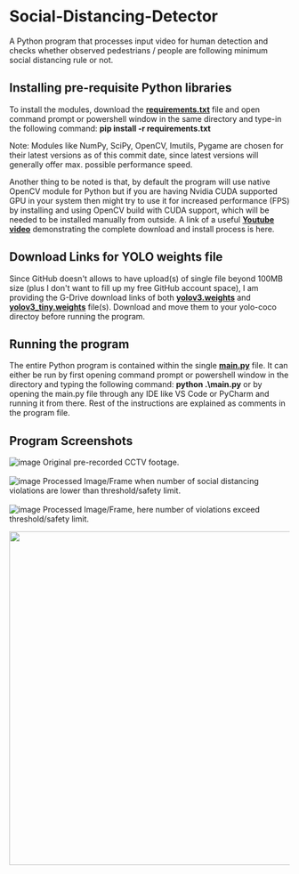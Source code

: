 # Social-Distancing-Detector
A Python program that processes input video for human detection and checks whether observed pedestrians / people are following minimum social distancing rule or not.  
## Installing pre-requisite Python libraries
To install the modules, download the [**requirements.txt**](https://github.com/Sohail-Ali-555/Social-Distancing-Detector/blob/main/requirements.txt) file and open command prompt or powershell window in the same directory and type-in the following command:
**pip install -r requirements.txt**

Note: Modules like NumPy, SciPy, OpenCV, Imutils, Pygame are chosen for their latest versions as of this commit date, since latest versions will generally offer max. possible performance speed.

Another thing to be noted is that, by default the program will use native OpenCV module for Python but if you are having Nvidia CUDA supported GPU in your system then might try to use it for increased performance (FPS) by installing and using OpenCV build with CUDA support, which will be needed to be installed manually from outside.
A link of a useful [**Youtube video**](https://www.youtube.com/watch?v=YsmhKar8oOc&t=463s) demonstrating the complete download and install process is here.

## Download Links for YOLO weights file
Since GitHub doesn't allows to have upload(s) of single file beyond 100MB size (plus I don't want to fill up my free GitHub account space), I am providing the G-Drive download links of both [**yolov3.weights**](https://drive.google.com/file/d/1P1SMncvkgbFfPwPs-TOn2pw39lzG1GCV/view?usp=drive_link) and [**yolov3_tiny.weights**](https://drive.google.com/file/d/1W5XsEmBw3HQ5r-ebwCjRIPTgwEcPo5dt/view?usp=drive_link) file(s). Download and move them to your yolo-coco directoy before running the program.  

## Running the program
The entire Python program is contained within the single [**main.py**](https://github.com/Sohail-Ali-555/Social-Distancing-Detector/blob/main/main.py) file. It can either be run by first opening command prompt or powershell window in the directory and typing the following command: **python .\main.py**
or by opening the main.py file through any IDE like VS Code or PyCharm and running it from there.
Rest of the instructions are explained as comments in the program file.

## Program Screenshots
![image](https://github.com/Sohail-Ali-555/Social-Distancing-Detector/assets/103688890/926d682f-9b2a-499e-b37f-fdb69ecde30d)
Original pre-recorded CCTV footage.
<br><br>
![image](https://github.com/Sohail-Ali-555/Social-Distancing-Detector/assets/103688890/ffcd7319-1f8d-4687-8fe3-2ce0dada0159)
Processed Image/Frame when number of social distancing violations are lower than threshold/safety limit.
<br><br>
![image](https://github.com/Sohail-Ali-555/Social-Distancing-Detector/assets/103688890/b248c566-f0d5-4361-97aa-f4437b98586e)
Processed Image/Frame, here number of violations exceed threshold/safety limit. 

<img src="https://github.com/Sohail-Ali-555/Social-Distancing-Detector/assets/103688890/b248c566-f0d5-4361-97aa-f4437b98586e" width="600">
